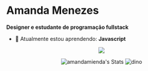 # Amanda Menezes

<strong> Designer e estudante de programação fullstack </strong> 

- 🚀 Atualmente estou aprendendo: <strong>Javascript</strong> 

<div align="center">

  <a href="#" alt="Linkedin">
    <img src="https://img.shields.io/badge/-Linkedin-0e76a8?style=flat-square&logo=Linkedin&logoColor=white&link=https://www.linkedin.com/in/amandamenezesdesigner/" /></a>

 ![amandamienda's Stats](https://github-readme-stats.vercel.app/api?username=amandamienda&theme=radical&show_icons=true&hide_border=true&count_private=true)
![dino](https://user-images.githubusercontent.com/131783632/236532602-b076178c-3538-4f73-9913-aac1e46df935.gif)
